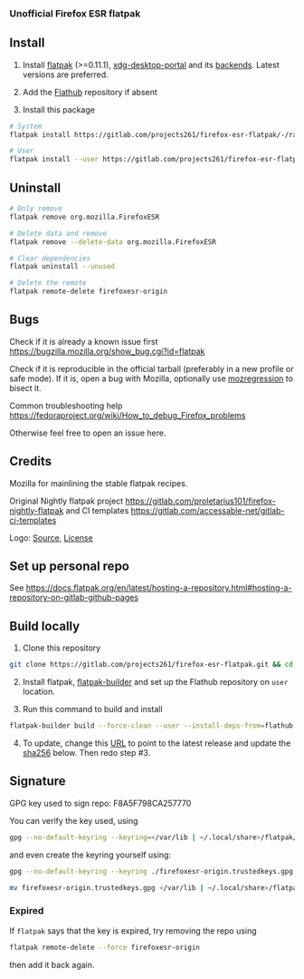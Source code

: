 ### Unofficial Firefox ESR flatpak

## Install

1. Install [flatpak](https://flatpak.org/setup/) (>=0.11.1), [xdg-desktop-portal](https://github.com/flatpak/xdg-desktop-portal) and its [backends](https://github.com/flatpak/xdg-desktop-portal#using-portals). Latest versions are preferred.

2. Add the [Flathub](https://flathub.org/setup) repository if absent

3. Install this package

```bash
# System
flatpak install https://gitlab.com/projects261/firefox-esr-flatpak/-/raw/main/firefox-esr.flatpakref

# User
flatpak install --user https://gitlab.com/projects261/firefox-esr-flatpak/-/raw/main/firefox-esr.flatpakref
```

## Uninstall

```bash
# Only remove
flatpak remove org.mozilla.FirefoxESR

# Delete data and remove
flatpak remove --delete-data org.mozilla.FirefoxESR

# Clear dependencies
flatpak uninstall --unused

# Delete the remote
flatpak remote-delete firefoxesr-origin
```

## Bugs

Check if it is already a known issue first https://bugzilla.mozilla.org/show_bug.cgi?id=flatpak

Check if it is reproducible in the official tarball (preferably in a new profile or safe mode). If it is, open a bug with Mozilla, optionally use [mozregression](https://mozilla.github.io/mozregression/quickstart.html) to bisect it.

Common troubleshooting help https://fedoraproject.org/wiki/How_to_debug_Firefox_problems

Otherwise feel free to open an issue here.

## Credits

Mozilla for mainlining the stable flatpak recipes.

Original Nightly flatpak project https://gitlab.com/proletarius101/firefox-nightly-flatpak and CI templates https://gitlab.com/accessable-net/gitlab-ci-templates

Logo: [Source](https://www.creativetail.com/40-free-flat-animal-icons/), [License](https://www.creativetail.com/licensing/)

## Set up personal repo

See https://docs.flatpak.org/en/latest/hosting-a-repository.html#hosting-a-repository-on-gitlab-github-pages

## Build locally

1. Clone this repository

```bash
git clone https://gitlab.com/projects261/firefox-esr-flatpak.git && cd firefox-esr-flatpak
```

2. Install flatpak, [flatpak-builder](https://docs.flatpak.org/en/latest/flatpak-builder.html) and set up the Flathub repository
on `user` location.

3. Run this command to build and install

```bash
flatpak-builder build --force-clean --user --install-deps-from=flathub --install org.mozilla.FirefoxESR.yaml
```

4. To update, change this [URL](https://gitlab.com/projects261/firefox-esr-flatpak/-/blob/54b64b8900e83f9f7c6660d74c867223477b545e/org.mozilla.FirefoxESR.yaml#L137) to point to the latest release and update the [sha256](https://gitlab.com/projects261/firefox-esr-flatpak/-/blob/54b64b8900e83f9f7c6660d74c867223477b545e/org.mozilla.FirefoxESR.yaml#L138) below. Then redo step #3.

## Signature

GPG key used to sign repo: F8A5F798CA257770

You can verify the key used, using

```bash
gpg --no-default-keyring --keyring=</var/lib | ~/.local/share>/flatpak/repo/firefoxesr-origin.trustedkeys.gpg --lock-never --list-keys
```

and even create the keyring yourself using:

```bash
gpg --no-default-keyring --keyring ./firefoxesr-origin.trustedkeys.gpg --keyserver keyserver.ubuntu.com --recv-keys F8A5F798CA257770

mv firefoxesr-origin.trustedkeys.gpg </var/lib | ~/.local/share>/flatpak/repo
```

### Expired

If `flatpak` says that the key is expired, try removing the repo using

```bash
flatpak remote-delete --force firefoxesr-origin
```

then add it back again.
